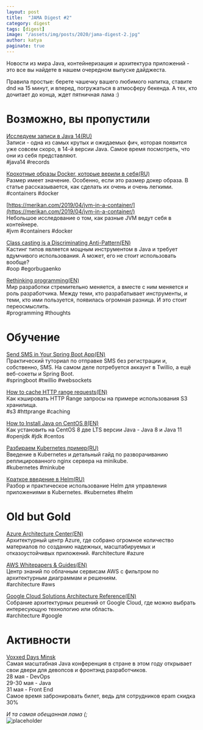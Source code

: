 ```yaml
---
layout: post
title:  "JAMA Digest #2"
category: digest
tags: [digest]
image: "/assets/img/posts/2020/jama-digest-2.jpg"
author: katya
paginate: true
---
```

Новости из мира Java, контейнеризация и архитектура приложений - это все вы найдете в нашем очередном выпуске дайджеста.  
  
Правила простые: берете чашечку вашего любимого напитка, ставите dnd на 15 минут, и вперед, погружаться в атмосферу бекенда. А тех, кто дочитает до конца, ждет пятничная лама :)  


# Возможно, вы пропустили

[Исследуем записи в Java 14(RU)](https://habr.com/ru/post/482300/)  
Записи - одна из самых крутых и ожидаемых фич, которая появится уже совсем скоро, в 14-й версии Java. Самое время посмотреть, что они из себя представляют.  
#java14 #records  

[Крохотные образы Docker, которые верили в себя(RU)](https://merikan.com/2019/04/jvm-in-a-container/)  
Размер имеет значение. Особенно, если это размер докер образа. В статье рассказывается, как сделать их очень и очень легкими.  
#containers #docker  

[https://merikan.com/2019/04/jvm-in-a-container/](https://merikan.com/2019/04/jvm-in-a-container/)  
Небольшое исследование о том, как разные JVM ведут себя в контейнере.  
#jvm #containers #docker  

[Class casting is a Discriminating Anti-Pattern(EN)](https://www.yegor256.com/2015/04/02/class-casting-is-anti-pattern.html)  
Кастинг типов является мощным инструментом в Java и требует вдумчивого использования. А может, его не стоит использовать вообще?  
#oop #egorbugaenko  

[Rethinking programming(EN)](https://www.oreilly.com/radar/rethinking-programming)  
Мир разработки стремительно меняется, а вместе с ним меняется и роль разработчика. Между теми, кто разрабатывает инструменты, и теми, кто ими пользуется, появилась огромная разница. И это стоит переосмыслить.  
#programming #thoughts  

# Обучение

[Send SMS in Your Spring Boot App(EN)](https://www.twilio.com/blog/sms-spring-boot-app)    
Практический туториал по отправке SMS без регистрации и, собственно, SMS. На самом деле потребуется аккаунт в Twillio, а ещё веб-сокеты и Spring Boot.  
#springboot #twillio #websockets  

[How to cache HTTP range requests(EN)](https://moz.com/devblog/how-to-cache-http-range-requests)    
Как кэшировать HTTP Range запросы на примере использования S3 хранилища.  
#s3 #httprange #caching  

[How to Install Java on CentOS 8(EN)](https://linuxize.com/post/install-java-on-centos-8/)    
Как установить на CentOS 8 две LTS версии Java - Java 8 и Java 11  
#openjdk #jdk #centos  

[Разбираем Kubernetes пример(RU)](https://dotsandbrackets.com/kubernetes-example-ru/)    
Введение в Kubernetes и детальный гайд по разворачиванию реплицированного nginx сервера на minikube.  
#kubernetes #minkube  

[Краткое введение в Helm(RU)](https://dotsandbrackets.com/helm-package-manager-ru/)  
Разбор и практическое использование Helm для управления приложениями в Kubernetes.
#kubernetes #helm

# Old but Gold

[Azure Architecture Center(EN)](https://docs.microsoft.com/en-us/azure/architecture/)  
Архитектурный центр Azure, где собрано огромное количество материалов по созданию надежных, масштабируемых и отказоустойчивых приложений.
#architecture #azure

[AWS Whitepapers & Guides(EN)](https://aws.amazon.com/whitepapers/?whitepapers-main.sort-by=item.additionalFields.sortDate&whitepapers-main.sort-order=desc&awsf.whitepapers-content-type=content-type%23arch-diagram)  
Центр знаний по облачным сервисам AWS с фильтром по архитектурным диаграммам и решениям.  
#architecture #aws  

[Google Cloud Solutions Architecture Reference(EN)](https://gcp.solutions/)  
Собрание архитектурных решений от Google Cloud, где можно выбрать интересующую технологию или область.  
#architecture #google  

# Активности

[Voxxed Days Minsk](https://voxxeddays.com/minsk/)  
Самая масштабная Java конференция в стране в этом году открывает свои двери для девопсов и фронтэнд разработчиков.  
28 мая - DevOps  
29-30 мая - Java  
31 мая - Front End  
Самое время забронировать билет, ведь для сотрудников epam скидка 30%  


*И та самая обещанная лама (;*  
![placeholder](https://66.media.tumblr.com/f2dc4b215382522e7de7281c28f00e77/tumblr_n8lym00LHL1ss7vmgo1_400.gifv)



